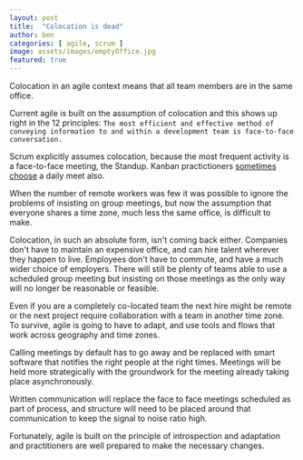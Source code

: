 ```yaml
---
layout: post
title:  "Colocation is dead"
author: ben
categories: [ agile, scrum ]
image: assets/images/emptyOffice.jpg
featured: true
---
```


Colocation in an agile context means that all team members are in the same office.

Current agile is built on the assumption of colocation and this shows up
right in the 12 principles:
`The most efficient and effective method of conveying information to and within a development team is face-to-face conversation.`

Scrum explicitly assumes colocation, because the most frequent activity
is a face-to-face meeting, the Standup. Kanban practictioners [sometimes choose](https://www.conjur.org/blog/running-a-kanban-standup-meeting) a daily meet also.

When the number of remote workers was few it was possible to ignore the problems of insisting on group meetings, but now the
assumption that everyone shares a time zone, much less the same office, is difficult to make.

Colocation, in such an absolute form, isn't coming back either. Companies don't have to maintain an expensive
office, and can hire talent wherever they happen to live.
Employees don't have to commute, and have a much wider choice of employers. There will still be plenty of teams
able to use a scheduled group meeting but insisting on those meetings as the only way will no longer be reasonable or feasible.

Even if you are a completely co-located team the next hire might be remote or the next project require collaboration with a team in
another time zone. To survive, agile is going to have to adapt, and use tools and flows that work
across geography and time zones.

Calling meetings by default has to go away and be replaced with smart software that
notifies the right people at the right times. Meetings will be held more strategically with the groundwork for the meeting
already taking place asynchronously.

Written communication will replace the face to face meetings scheduled as part of process, and structure will need
to be placed around that communication to keep the signal to noise ratio high.

Fortunately, agile is built on the principle of introspection and adaptation and
practitioners are well prepared to make the necessary changes.

